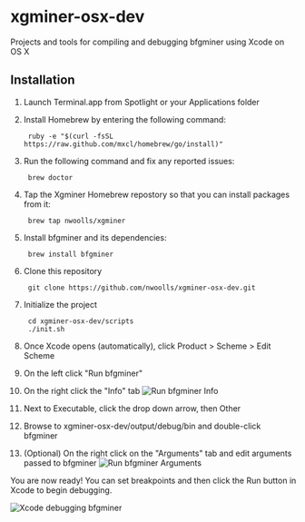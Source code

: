 xgminer-osx-dev
===============

Projects and tools for compiling and debugging bfgminer using Xcode on OS X

Installation
------------
1. Launch Terminal.app from Spotlight or your Applications folder
2. Install Homebrew by entering the following command:

        ruby -e "$(curl -fsSL https://raw.github.com/mxcl/homebrew/go/install)"

3. Run the following command and fix any reported issues:

        brew doctor

4. Tap the Xgminer Homebrew repostory so that you can install packages from it:

        brew tap nwoolls/xgminer
        
5. Install bfgminer and its dependencies:

        brew install bfgminer
        
6. Clone this repository

        git clone https://github.com/nwoolls/xgminer-osx-dev.git
        
7. Initialize the project

        cd xgminer-osx-dev/scripts
        ./init.sh
        
8. Once Xcode opens (automatically), click Product > Scheme > Edit Scheme
9. On the left click "Run bfgminer"
10. On the right click the "Info" tab
![Run bfgminer Info](http://www.nwoolls.com/othercontent/Run-bfgminer-Info.png "Run bfgminer Info")
11. Next to Executable, click the drop down arrow, then Other
12. Browse to xgminer-osx-dev/output/debug/bin and double-click bfgminer
13. (Optional) On the right click on the "Arguments" tab and edit arguments passed to bfgminer
![Run bfgminer Arguments](http://www.nwoolls.com/othercontent/Run-bfgminer-Arguments.png "Run bfgminer Arguments")

You are now ready! You can set breakpoints and then click the Run button in Xcode to begin debugging.

![Xcode debugging bfgminer](http://www.nwoolls.com/othercontent/Xcode-debugging-bfgminer.png "Xcode debugging bfgminer")
